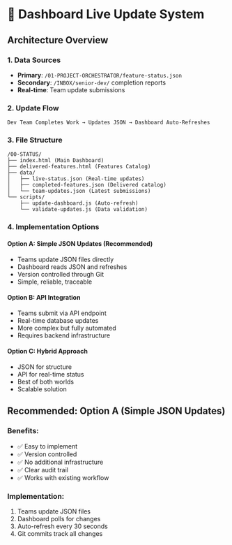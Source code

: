 # 🔄 Dashboard Live Update System

## Architecture Overview

### 1. Data Sources
- **Primary**: `/01-PROJECT-ORCHESTRATOR/feature-status.json`
- **Secondary**: `/INBOX/senior-dev/` completion reports
- **Real-time**: Team update submissions

### 2. Update Flow
```
Dev Team Completes Work → Updates JSON → Dashboard Auto-Refreshes
```

### 3. File Structure
```
/00-STATUS/
├── index.html (Main Dashboard)
├── delivered-features.html (Features Catalog)
├── data/
│   ├── live-status.json (Real-time updates)
│   ├── completed-features.json (Delivered catalog)
│   └── team-updates.json (Latest submissions)
└── scripts/
    ├── update-dashboard.js (Auto-refresh)
    └── validate-updates.js (Data validation)
```

### 4. Implementation Options

#### Option A: Simple JSON Updates (Recommended)
- Teams update JSON files directly
- Dashboard reads JSON and refreshes
- Version controlled through Git
- Simple, reliable, traceable

#### Option B: API Integration
- Teams submit via API endpoint
- Real-time database updates
- More complex but fully automated
- Requires backend infrastructure

#### Option C: Hybrid Approach
- JSON for structure
- API for real-time status
- Best of both worlds
- Scalable solution

## Recommended: Option A (Simple JSON Updates)

### Benefits:
- ✅ Easy to implement
- ✅ Version controlled
- ✅ No additional infrastructure
- ✅ Clear audit trail
- ✅ Works with existing workflow

### Implementation:
1. Teams update JSON files
2. Dashboard polls for changes
3. Auto-refresh every 30 seconds
4. Git commits track all changes